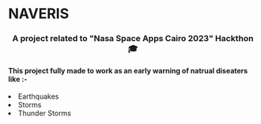 # NAVERIS

<h3 align="center">A project related to "Nasa Space Apps Cairo 2023" Hackthon 🎓</h3>

<h4>This project fully made to work as an early warning of natrual diseaters like :-</h4>
<li>Earthquakes</li>
<li>Storms</li>
<li>Thunder Storms</li>


